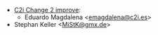 - [C2i Change 2 improve](http://c2i.es/):
  - Eduardo Magdalena \<<emagdalena@c2i.es>\>
- Stephan Keller \<<MiStK@gmx.de>\>
